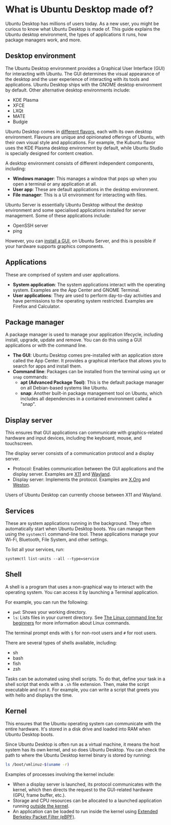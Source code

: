 # What is Ubuntu Desktop made of?

Ubuntu Desktop has millions of users today. As a new user, you might be curious to know what Ubuntu Desktop is made of.
This guide explains the Ubuntu desktop environment, the types of applications it runs, how package managers work, and more.

## Desktop environment

The Ubuntu Desktop environment provides a Graphical User Interface (GUI) for interacting with Ubuntu.
The GUI determines the visual appearance of the desktop and the user experience of interacting with its tools and applications.
Ubuntu Desktop ships with the GNOME desktop environment by default. Other alternative desktop environments include:

- KDE Plasma
- XFCE
- LXQt
- MATE
- Budgie

Ubuntu Desktop comes in [different flavors](https://ubuntu.com/desktop/flavours), each with its own desktop environment.
Flavours are unique and opinionated offerings of Ubuntu, with their own visual style and applications.
For example, the Kubuntu flavor uses the KDE Plasma desktop environment by default, while Ubuntu Studio is specially designed for content creation.

A desktop environment consists of different independent components, including:

- **Windows manager**: This manages a window that pops up when you open a terminal or any application at all.
- **User app**: These are default applications in the desktop environment.
- **File manager**: This is a UI environment for interacting with files.

Ubuntu Server is essentially Ubuntu Desktop without the desktop environment and some specialised applications installed for server management. Some of these applications include:

- OpenSSH server
- ping

However, you can [install a GUI](https://documentation.ubuntu.com/aws/aws-how-to/instances/launch-ubuntu-desktop/#install-ubuntu-desktop-and-the-snap-store),
on Ubuntu Server, and this is possible if your hardware supports graphics components.
	
## Applications

These are comprised of system and user applications.

- **System application**: The system applications interact with the operating system. Examples are the App Center and GNOME Terminal.
- **User applications**: They are used to perform day-to-day activities and have permissions to the operating system restricted. Examples are Firefox and Calculator.

## Package manager

A package manager is used to manage your application lifecycle, including install, upgrade, update and remove. You can do this using a GUI applications or with the command line.

- **The GUI**: Ubuntu Desktop comes pre-installed with an application store called the App Center. It provides a graphical interface that allows you to search for apps and install them.
- **Command line**: Packages can be installed from the terminal using `apt` or `snap` commands:
  - **apt (Advanced Package Tool)**: This is the default package manager on all Debian-based systems like Ubuntu.
  - **snap**: Another built-in package management tool on Ubuntu, which includes all dependencies in a contained environment called a "snap".

## Display server

This ensures that GUI applications can communicate with graphics-related hardware and input devices, including the keyboard, mouse, and touchscreen.


The display server consists of a communication protocol and a display server.

- Protocol: Enables communication between the GUI applications and the display server. Examples are [X11](https://en.wikipedia.org/wiki/X_Window_System_core_protocol) and [Wayland](https://wayland.freedesktop.org/docs/html/).
- Display server: Implements the protocol. Examples are [X.Org](https://www.x.org/wiki/) and [Weston](https://wayland.pages.freedesktop.org/weston/).

Users of Ubuntu Desktop can currently choose between X11 and Wayland.

## Services

These are system applications running in the background. They often automatically start when Ubuntu Desktop boots. You can
manage them using the `systemctl` command-line tool. These applications manage your Wi-Fi, Bluetooth, File System, and other settings.

To list all your services, run:

```shell
systemctl list-units --all --type=service
```

## Shell

A shell is a program that uses a non-graphical way to interact with the operating system. You can access it by launching
a Terminal application.

For example, you can run the following:

- `pwd`: Shows your working directory. 
- `ls`: Lists files in your current directory.
See [The Linux command line for beginners](https://ubuntu.com/tutorials/command-line-for-beginners#1-overview) for more information about Linux commands.

The terminal prompt ends with `$` for non-root users and `#` for root users.

There are several types of shells available, including:

- sh
- bash
- fish
- zsh

Tasks can be automated using shell scripts. To do that, define your task in a shell script that ends with a `.sh` file extension. Then, make the script executable and run it.
For example, you can write a script that greets you with hello and displays the time.

## Kernel

This ensures that the Ubuntu operating system can communicate with the entire hardware. It's stored in a disk drive and loaded into RAM when Ubuntu Desktop boots.

Since Ubuntu Desktop is often run as a virtual machine, it means the host system has its own kernel, and so does Ubuntu Desktop.
You can check the path to where the Ubuntu Desktop kernel binary is stored by running:

```bash
ls /boot/vmlinuz-$(uname -r)
```

Examples of processes involving the kernel include:

- When a display server is launched, its protocol communicates with the kernel, which then directs the request to the GUI-related hardware (GPU, frame buffer, etc.).
- Storage and CPU resources can be allocated to a launched application running [outside the kernel](https://en.wikipedia.org/wiki/User_space_and_kernel_space).
- An application can be loaded to run inside the kernel using [Extended Berkeley Packet Filter (eBPF)](https://documentation.ubuntu.com/server/explanation/intro-to/ebpf/).
